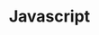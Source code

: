 ---
layout: list
type: category
title: Javascript
slug: javascript
sidebar: true
order: 2
description: >
  javascript의 이것저것에 대해 기록합니다.
---